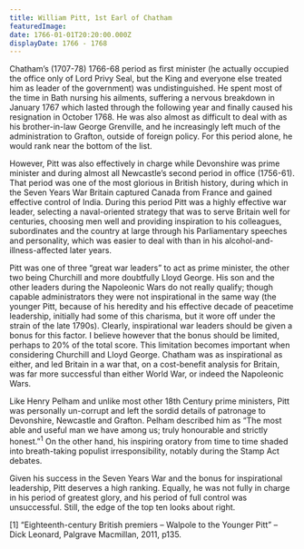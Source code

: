 ```yaml
---
title: William Pitt, 1st Earl of Chatham
featuredImage:
date: 1766-01-01T20:20:00.000Z
displayDate: 1766 - 1768
---
```


Chatham’s (1707-78) 1766-68 period as first minister (he actually occupied the office only of Lord Privy Seal, but the King and everyone else treated him as leader of the government) was undistinguished. He spent most of the time in Bath nursing his ailments, suffering a nervous breakdown in January 1767 which lasted through the following year and finally caused his resignation in October 1768. He was also almost as difficult to deal with as his brother-in-law George Grenville, and he increasingly left much of the administration to Grafton, outside of foreign policy. For this period alone, he would rank near the bottom of the list.

However, Pitt was also effectively in charge while Devonshire was prime minister and during almost all Newcastle’s second period in office (1756-61). That period was one of the most glorious in British history, during which in the Seven Years War Britain captured Canada from France and gained effective control of India. During this period Pitt was a highly effective war leader, selecting a naval-oriented strategy that was to serve Britain well for centuries, choosing men well and providing inspiration to his colleagues, subordinates and the country at large through his Parliamentary speeches and personality, which was easier to deal with than in his alcohol-and-illness-affected later years.

Pitt was one of three “great war leaders” to act as prime minister, the other two being Churchill and more doubtfully Lloyd George. His son and the other leaders during the Napoleonic Wars do not really qualify; though capable administrators they were not inspirational in the same way (the younger Pitt, because of his heredity and his effective decade of peacetime leadership, initially had some of this charisma, but it wore off under the strain of the late 1790s). Clearly, inspirational war leaders should be given a bonus for this factor. I believe however that the bonus should be limited, perhaps to 20% of the total score. This limitation becomes important when considering Churchill and Lloyd George. Chatham was as inspirational as either, and led Britain in a war that, on a cost-benefit analysis for Britain, was far more successful than either World War, or indeed the Napoleonic Wars.

Like Henry Pelham and unlike most other 18th Century prime ministers, Pitt was personally un-corrupt and left the sordid details of patronage to Devonshire, Newcastle and Grafton. Pelham described him as “The most able and useful man we have among us; truly honourable and strictly honest.”<sup>1</sup> On the other hand, his inspiring oratory from time to time shaded into breath-taking populist irresponsibility, notably during the Stamp Act debates.

Given his success in the Seven Years War and the bonus for inspirational leadership, Pitt deserves a high ranking. Equally, he was not fully in charge in his period of greatest glory, and his period of full control was unsuccessful. Still, the edge of the top ten looks about right.

\[1] “Eighteenth-century British premiers – Walpole to the Younger Pitt” – Dick Leonard, Palgrave Macmillan, 2011, p135.
